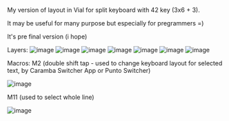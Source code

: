 My version of layout in Vial for split keyboard with 42 key (3x6 + 3).

It may be useful for many purpose but especially for pregrammers =)

It's pre final version (i hope)

Layers:
![image](https://github.com/yakovbenalex/vial-useful-split-layout-42keys/assets/92642709/b39c7c21-1932-4687-94a7-d15626792671)
![image](https://github.com/yakovbenalex/vial-useful-split-layout-42keys/assets/92642709/69001157-1c94-48db-8503-0f1dbc835ce7)
![image](https://github.com/yakovbenalex/vial-useful-split-layout-42keys/assets/92642709/6f861905-8711-4a90-aaee-96474e5c8725)
![image](https://github.com/yakovbenalex/vial-useful-split-layout-42keys/assets/92642709/6c4176d9-bcd2-4948-af30-e2f5fb3e5365)
![image](https://github.com/yakovbenalex/vial-useful-split-layout-42keys/assets/92642709/6b2afd38-8751-4d9f-bc11-02497eee6aa3)
![image](https://github.com/yakovbenalex/vial-useful-split-layout-42keys/assets/92642709/8a96de7c-b32a-4d57-b120-72dd407f6ac4)
![image](https://github.com/yakovbenalex/vial-useful-split-layout-42keys/assets/92642709/9ddc272d-01db-4a5d-9963-ca3ef9f739e3)


Macros:
M2 (double shift tap - used to change keyboard layout for selected text, by Caramba Switcher App or Punto Switcher)

![image](https://github.com/yakovbenalex/vial-useful-split-layout-42keys/assets/92642709/a804d119-d328-4b02-921c-5f8d86aa4398)

M11 (used to select whole line)

![image](https://github.com/yakovbenalex/vial-useful-split-layout-42keys/assets/92642709/f9083648-c63d-4165-9717-4529e93d5c84)
